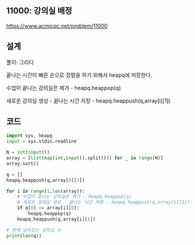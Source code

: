 <h2>11000: 강의실 배정</h2>

https://www.acmicpc.net/problem/11000

<h2>설계</h2>
풀이: 그리디

끝나는 시간이 빠른 순으로 정렬을 하기 위해서 heapq에 저장한다.

수업이 끝나는 강의실은 제거 - heapq.heappop(q)

새로운 강의실 생성 - 끝나는 시간 저장 - heapq.heappush(q,array[i][1])

<h2>코드</h2>

```python
import sys, heapq
input = sys.stdin.readline

N = int(input())
array = [list(map(int,input().split())) for _ in range(N)]
array.sort()

q = []
heapq.heappush(q,array[0][1])

for i in range(1,len(array)):
    # 수업이 끝나는 강의실은 제거 - heapq.heappop(q)
    # 새로운 강의실 생성 - 끝나는 시간 저장 - heapq.heappush(q,array[i][1])
    if q[0] <= array[i][0]:
        heapq.heappop(q)
    heapq.heappush(q,array[i][1])

# 현재 남아있는 강의실 수
print(len(q))
```